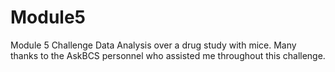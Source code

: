 # Module5
Module 5 Challenge
Data Analysis over a drug study with mice.  Many thanks to the AskBCS personnel who assisted me throughout this challenge.  
